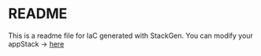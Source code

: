 # README
This is a readme file for IaC generated with StackGen.
You can modify your appStack -> [here](http://main.dev.stackgen.com/appstacks/41ca6cd3-7bd5-46ef-be9e-6e425fb0631d)
